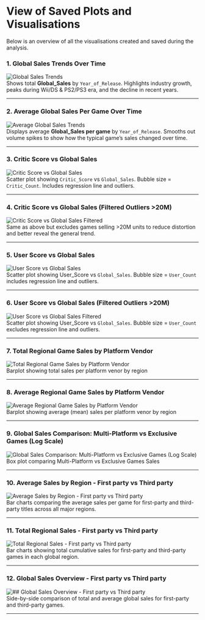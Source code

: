 # View of Saved Plots and Visualisations

Below is an overview of all the visualisations created and saved during the analysis.

### 1. Global Sales Trends Over Time
![Global Sales Trends](images/visualisations/global_sales_trends.png)  
Shows total **Global_Sales** by `Year_of_Release`. Highlights industry growth, peaks during Wii/DS & PS2/PS3 era, and the decline in recent years.

---

### 2. Average Global Sales Per Game Over Time
![Average Global Sales Trends](images/visualisations/average_global_sales_trends.png)  
Displays average **Global_Sales per game** by `Year_of_Release`. Smooths out volume spikes to show how the typical game’s sales changed over time.

---

### 3. Critic Score vs Global Sales
![Critic Score vs Global Sales](images/visualisations/critic_score_vs_global_sales.png)  
Scatter plot showing `Critic_Score` vs `Global_Sales`. Bubble size = `Critic_Count`. Includes regression line and outliers.

---

### 4. Critic Score vs Global Sales (Filtered Outliers >20M)
![Critic Score vs Global Sales Filtered](images/visualisations/critic_score_vs_global_sales_filtered.png)  
Same as above but excludes games selling >20M units to reduce distortion and better reveal the general trend.

---

### 5. User Score vs Global Sales
![User Score vs Global Sales](images/visualisations/user_score_vs_global_sales.png)  
Scatter plot showing User_Score vs `Global_Sales`. Bubble size = `User_Count` includes regression line and outliers.

---

### 6. User Score vs Global Sales (Filtered Outliers >20M)
![User Score vs Global Sales Filtered](images/visualisations/user_score_vs_global_sales_filtered.png)  
Scatter plot showing User_Score vs `Global_Sales`. Bubble size = `User_Count` excludes regression line and outliers.

---

### 7. Total Regional Game Sales by Platform Vendor
![Total Regional Game Sales by Platform Vendor](images/visualisations/total_platform_sales_by_region.png)  
Barplot showing total sales per platform venor by region

---

### 8. Average Regional Game Sales by Platform Vendor
![Average Regional Game Sales by Platform Vendor](images/visualisations/avg_platform_sales_by_region.png)  
Barplot showing average (mean) sales per platform venor by region

---

### 9. Global Sales Comparison: Multi-Platform vs Exclusive Games (Log Scale)
![Global Sales Comparison: Multi-Platform vs Exclusive Games (Log Scale)](images/visualisations/multiplatform_vs_exclusive.png)  
Box plot comparing Multi-Platform vs Exclusive Games Sales 

---

### 10. Average Sales by Region - First party vs Third party
![Average Sales by Region - First party vs Third party](images/visualisations/avg_sales_first_vs_third_party_by_region.png)  
Bar charts comparing the average sales per game for first-party and third-party titles across all major regions.

---

### 11. Total Regional Sales - First party vs Third party
![Total Regional Sales - First party vs Third party](images/visualisations/total_sales_first_vs_third_party_by_region.png)  
Bar charts showing total cumulative sales for first-party and third-party games in each global region.

---

### 12. Global Sales Overview - First party vs Third party
![## Global Sales Overview - First party vs Third party](images/visualisations/global_sales_first_vs_third_party.png)  
Side-by-side comparison of total and average global sales for first-party and third-party games.

---
